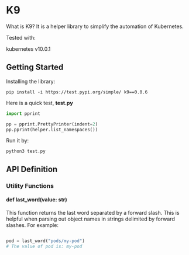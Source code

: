 # K9

What is K9?  It is a helper library to simplify the automation 
of Kubernetes.

Tested with: 

kubernetes v10.0.1 

## Getting Started

Installing the library:

```shell
pip install -i https://test.pypi.org/simple/ k9==0.0.6
```

Here is a quick test, **test.py**

```python
import pprint

pp = pprint.PrettyPrinter(indent=2)
pp.pprint(helper.list_namespaces())
```

Run it by: 
```shell
python3 test.py
```

## API Definition



### Utility Functions

#### def last_word(value: str)

This function returns the last word separated by a forward slash.  This is helpful when parsing out object names in strings delimited by forward slashes.  For example: 
```python

pod = last_word("pods/my-pod")
# The value of pod is: my-pod
```


